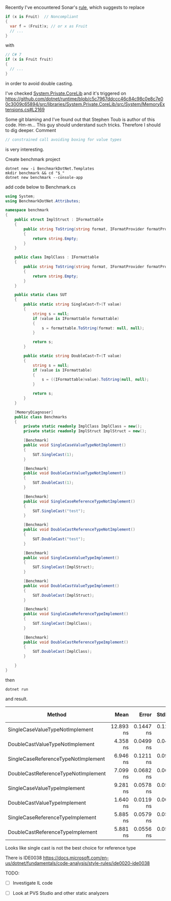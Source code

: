 Recently I've encountered Sonar's [rule](https://rules.sonarsource.com/csharp/RSPEC-3247), which suggests to replace
```csharp
if (x is Fruit)  // Noncompliant
{
  var f = (Fruit)x; // or x as Fruit
  // ...
}
```
with
```csharp
// C# 7
if (x is Fruit fruit)
{
  // ...
}
```
in order to avoid double casting.

I've checked [System.Private.CoreLib](https://github.com/dotnet/runtime/tree/c5c7967ddccc46c84c98c0e8c7e00c3009c65894/src/libraries/System.Private.CoreLib) and it's triggered on https://github.com/dotnet/runtime/blob/c5c7967ddccc46c84c98c0e8c7e00c3009c65894/src/libraries/System.Private.CoreLib/src/System/MemoryExtensions.cs#L2169

Some git blaming and I've found out that Stephen Toub is author of this code. Hm-m... This guy should understand such tricks. Therefore I should to dig deeper. Comment
```csharp
// constrained call avoiding boxing for value types
```
is very interesting.

Create benchmark project
```shell
dotnet new -i BenchmarkDotNet.Templates
mkdir benchmark && cd "$_"
dotnet new benchmark --console-app
```

add code below to Benchmark.cs
```csharp
using System;
using BenchmarkDotNet.Attributes;

namespace benchmark
{
    public struct ImplStruct : IFormattable
    {
        public string ToString(string format, IFormatProvider formatProvider)
        {
            return string.Empty;
        }
    }

    public class ImplClass : IFormattable
    {
        public string ToString(string format, IFormatProvider formatProvider)
        {
            return string.Empty;
        }
    }

    public static class SUT
    {
        public static string SingleCast<T>(T value)
        {
            string s = null;
            if (value is IFormattable formattable)
            {
                s = formattable.ToString(format: null, null);
            }

            return s;
        }

        public static string DoubleCast<T>(T value)
        {
            string s = null;
            if (value is IFormattable)
            {
                s = ((IFormattable)value).ToString(null, null);
            }

            return s;
        }
    }

    [MemoryDiagnoser]
    public class Benchmarks
    {
        private static readonly ImplClass ImplClass = new();
        private static readonly ImplStruct ImplStruct = new();

        [Benchmark]
        public void SingleCaseValueTypeNotImplement()
        {
            SUT.SingleCast(1);
        }

        [Benchmark]
        public void DoubleCastValueTypeNotImplement()
        {
            SUT.DoubleCast(1);
        }

        [Benchmark]
        public void SingleCaseReferenceTypeNotImplement()
        {
            SUT.SingleCast("test");
        }

        [Benchmark]
        public void DoubleCastReferenceTypeNotImplement()
        {
            SUT.DoubleCast("test");
        }

        [Benchmark]
        public void SingleCaseValueTypeImplement()
        {
            SUT.SingleCast(ImplStruct);
        }

        [Benchmark]
        public void DoubleCastValueTypeImplement()
        {
            SUT.DoubleCast(ImplStruct);
        }

        [Benchmark]
        public void SingleCaseReferenceTypeImplement()
        {
            SUT.SingleCast(ImplClass);
        }

        [Benchmark]
        public void DoubleCastReferenceTypeImplement()
        {
            SUT.DoubleCast(ImplClass);
        }

    }
}
```

then
```
dotnet run
```
and result.

|                              Method |      Mean |     Error |    StdDev |  Gen 0 | Gen 1 | Gen 2 | Allocated |
|------------------------------------ |----------:|----------:|----------:|-------:|------:|------:|----------:|
|     SingleCaseValueTypeNotImplement | 12.893 ns | 0.1447 ns | 0.1283 ns | 0.0076 |     - |     - |      24 B |
|     DoubleCastValueTypeNotImplement |  4.358 ns | 0.0499 ns | 0.0467 ns |      - |     - |     - |         - |
| SingleCaseReferenceTypeNotImplement |  6.946 ns | 0.1211 ns | 0.0945 ns |      - |     - |     - |         - |
| DoubleCastReferenceTypeNotImplement |  7.099 ns | 0.0682 ns | 0.0605 ns |      - |     - |     - |         - |
|        SingleCaseValueTypeImplement |  9.281 ns | 0.0578 ns | 0.0541 ns | 0.0076 |     - |     - |      24 B |
|        DoubleCastValueTypeImplement |  1.640 ns | 0.0119 ns | 0.0099 ns |      - |     - |     - |         - |
|    SingleCaseReferenceTypeImplement |  5.885 ns | 0.0579 ns | 0.0541 ns |      - |     - |     - |         - |
|    DoubleCastReferenceTypeImplement |  5.881 ns | 0.0556 ns | 0.0520 ns |      - |     - |     - |         - |

Looks like single cast is not the best choice for reference type 

There is IDE0038
https://docs.microsoft.com/en-us/dotnet/fundamentals/code-analysis/style-rules/ide0020-ide0038

TODO:

- [ ] Investigate IL code

- [ ] Look at PVS Studio and other static analyzers
